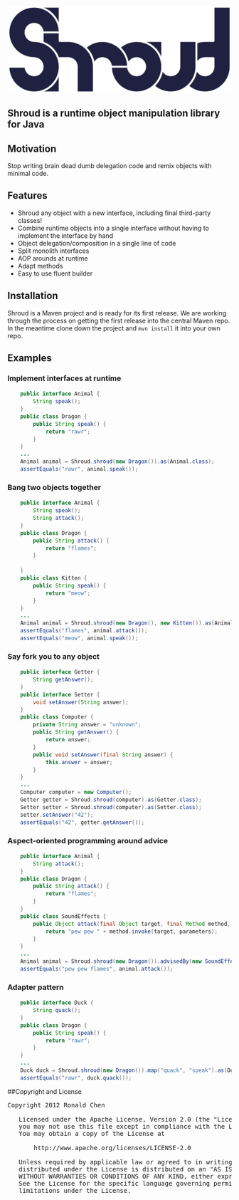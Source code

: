 ![Shroud](https://github.com/concept-not-found/shroud/raw/gh-pages/images/shroud-logo.png)

## Shroud is a runtime object manipulation library for Java

## Motivation
Stop writing brain dead dumb delegation code and remix objects with minimal code.

## Features

 - Shroud any object with a new interface, including final third-party classes!
 - Combine runtime objects into a single interface without having to implement the interface by hand
 - Object delegation/composition in a single line of code
 - Split monolith interfaces
 - AOP arounds at runtime
 - Adapt methods
 - Easy to use fluent builder

## Installation
Shroud is a Maven project and is ready for its first release.  We are working through the process on getting the first release into the central Maven repo.  In the meantime clone down the project and `mvn install` it into your own repo.

## Examples

### Implement interfaces at runtime
```java
	public interface Animal {
		String speak();
	}
	public class Dragon {
		public String speak() {
			return "rawr";
		}
	}
	...
	Animal animal = Shroud.shroud(new Dragon()).as(Animal.class);
	assertEquals("rawr", animal.speak());
```

### Bang two objects together
```java
	public interface Animal {
		String speak();
		String attack();
	}
	public class Dragon {
		public String attack() {
			return "flames";
		}

	}
	public class Kitten {
		public String speak() {
			return "meow";
		}
	}
	...
	Animal animal = Shroud.shroud(new Dragon(), new Kitten()).as(Animal.class);
	assertEquals("flames", animal.attack());
	assertEquals("meow", animal.speak());
```

### Say fork you to any object
```java
	public interface Getter {
		String getAnswer();
	}
	public interface Setter {
		void setAnswer(String answer);
	}
	public class Computer {
		private String answer = "unknown";
		public String getAnswer() {
			return answer;
		}
		public void setAnswer(final String answer) {
			this.answer = answer;
		}
	}
	...
	Computer computer = new Computer();
	Getter getter = Shroud.shroud(computer).as(Getter.class);
	Setter setter = Shroud.shroud(computer).as(Setter.class);
	setter.setAnswer("42");
	assertEquals("42", getter.getAnswer());
```

### Aspect-oriented programming around advice
```java
	public interface Animal {
		String attack();
	}
	public class Dragon {
		public String attack() {
			return "flames";
		}
	}
	public class SoundEffects {
		public Object attack(final Object target, final Method method, final Object[] parameters) throws Throwable {
			return "pew pew " + method.invoke(target, parameters);
		}
	}
	...
	Animal animal = Shroud.shroud(new Dragon()).advisedBy(new SoundEffects()).as(Animal.class);
	assertEquals("pew pew flames", animal.attack());
```

### Adapter pattern
```java
	public interface Duck {
		String quack();
	}
	public class Dragon {
		public String speak() {
			return "rawr";
		}
	}
	...
	Duck duck = Shroud.shroud(new Dragon()).map("quack", "speak").as(Duck.class);
	assertEquals("rawr", duck.quack());
```

##Copyright and License
<pre>
Copyright 2012 Ronald Chen

   Licensed under the Apache License, Version 2.0 (the "License");
   you may not use this file except in compliance with the License.
   You may obtain a copy of the License at

       http://www.apache.org/licenses/LICENSE-2.0

   Unless required by applicable law or agreed to in writing, software
   distributed under the License is distributed on an "AS IS" BASIS,
   WITHOUT WARRANTIES OR CONDITIONS OF ANY KIND, either express or implied.
   See the License for the specific language governing permissions and
   limitations under the License.
</pre>
